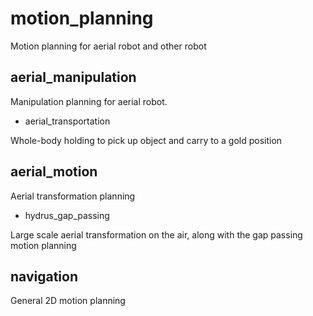 # motion_planning
Motion planning for aerial robot and other robot

## aerial_manipulation
Manipulation planning for aerial robot.
- aerial_transportation

Whole-body holding to pick up object and carry to a gold position

## aerial_motion
Aerial transformation planning 
- hydrus_gap_passing 

Large scale aerial transformation on the air, along with the gap passing motion planning

## navigation

General 2D motion planning 
